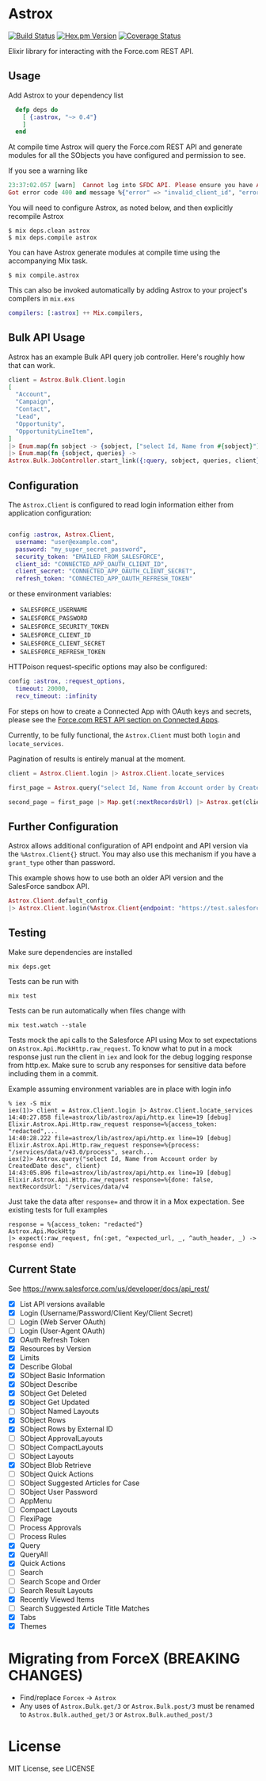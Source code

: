 # Astrox

[![Build Status](https://travis-ci.org/jeffweiss/astrox.svg?branch=master)](https://travis-ci.org/jeffweiss/astrox)
[![Hex.pm Version](http://img.shields.io/hexpm/v/astrox.svg?style=flat)](https://hex.pm/packages/astrox)
[![Coverage Status](https://coveralls.io/repos/github/jeffweiss/astrox/badge.svg?branch=master)](https://coveralls.io/github/jeffweiss/astrox?branch=master)

Elixir library for interacting with the Force.com REST API.

## Usage

Add Astrox to your dependency list

```elixir
  defp deps do
    [ {:astrox, "~> 0.4"}
    ]
  end
```

At compile time Astrox will query the Force.com REST API and generate modules for all the
SObjects you have configured and permission to see.

If you see a warning like

```elixir
23:37:02.057 [warn]  Cannot log into SFDC API. Please ensure you have Astrox properly configured.
Got error code 400 and message %{"error" => "invalid_client_id", "error_description" => "client identifier invalid"}
```

You will need to configure Astrox, as noted below, and then explicitly recompile Astrox

```shell
$ mix deps.clean astrox
$ mix deps.compile astrox
```

You can have Astrox generate modules at compile time using the accompanying Mix task.

```shell
$ mix compile.astrox
```

This can also be invoked automatically by adding Astrox to your project's compilers in `mix.exs`

```elixir
compilers: [:astrox] ++ Mix.compilers,
```

## Bulk API Usage

Astrox has an example Bulk API query job controller. Here's roughly how that can
work.

```elixir
client = Astrox.Bulk.Client.login
[
  "Account",
  "Campaign",
  "Contact",
  "Lead",
  "Opportunity",
  "OpportunityLineItem",
]
|> Enum.map(fn sobject -> {sobject, ["select Id, Name from #{sobject}"]} end)
|> Enum.map(fn {sobject, queries} ->
Astrox.Bulk.JobController.start_link({:query, sobject, queries, client}) end)
```

## Configuration

The `Astrox.Client` is configured to read login information either from
application configuration:

```elixir

config :astrox, Astrox.Client,
  username: "user@example.com",
  password: "my_super_secret_password",
  security_token: "EMAILED_FROM_SALESFORCE",
  client_id: "CONNECTED_APP_OAUTH_CLIENT_ID",
  client_secret: "CONNECTED_APP_OAUTH_CLIENT_SECRET",
  refresh_token: "CONNECTED_APP_OAUTH_REFRESH_TOKEN"
```

or these environment variables:

- `SALESFORCE_USERNAME`
- `SALESFORCE_PASSWORD`
- `SALESFORCE_SECURITY_TOKEN`
- `SALESFORCE_CLIENT_ID`
- `SALESFORCE_CLIENT_SECRET`
- `SALESFORCE_REFRESH_TOKEN`

HTTPoison request-specific options may also be configured:

```elixir
config :astrox, :request_options,
  timeout: 20000,
  recv_timeout: :infinity
```

For steps on how to create a Connected App with OAuth keys and secrets,
please see the [Force.com REST API section on Connected Apps](https://developer.salesforce.com/docs/atlas.en-us.api_rest.meta/api_rest/intro_defining_remote_access_applications.htm).

Currently, to be fully functional, the `Astrox.Client` must both `login` and
`locate_services`.

Pagination of results is entirely manual at the moment.

```elixir
client = Astrox.Client.login |> Astrox.Client.locate_services

first_page = Astrox.query("select Id, Name from Account order by CreatedDate desc", client)

second_page = first_page |> Map.get(:nextRecordsUrl) |> Astrox.get(client)
```

## Further Configuration

Astrox allows additional configuration of API endpoint and API version via the
`%Astrox.Client{}` struct. You may also use this mechanism if you have a
`grant_type` other than password.

This example shows how to use both an older API version and the SalesForce
sandbox API.

```elixir
Astrox.Client.default_config
|> Astrox.Client.login(%Astrox.Client{endpoint: "https://test.salesforce.com", api_version: "34.0"})
```

## Testing

Make sure dependencies are installed

    mix deps.get

Tests can be run with

    mix test

Tests can be run automatically when files change with

    mix test.watch --stale

Tests mock the api calls to the Salesforce API using Mox to set expectations on
`Astrox.Api.MockHttp.raw_request`. To know what to put in a mock response just
run the client in `iex` and look for the debug logging response from http.ex.
Make sure to scrub any responses for sensitive data before including them
in a commit.

Example assuming environment variables are in place with login info

    % iex -S mix
    iex(1)> client = Astrox.Client.login |> Astrox.Client.locate_services
    14:40:27.858 file=astrox/lib/astrox/api/http.ex line=19 [debug] Elixir.Astrox.Api.Http.raw_request response=%{access_token: "redacted",...
    14:40:28.222 file=astrox/lib/astrox/api/http.ex line=19 [debug] Elixir.Astrox.Api.Http.raw_request response=%{process: "/services/data/v43.0/process", search...
    iex(2)> Astrox.query("select Id, Name from Account order by CreatedDate desc", client)
    14:43:05.896 file=astrox/lib/astrox/api/http.ex line=19 [debug] Elixir.Astrox.Api.Http.raw_request response=%{done: false, nextRecordsUrl: "/services/data/v4

Just take the data after `response=` and throw it in a Mox expectation. See
existing tests for full examples

    response = %{access_token: "redacted"}
    Astrox.Api.MockHttp
    |> expect(:raw_request, fn(:get, ^expected_url, _, ^auth_header, _) -> response end)

## Current State

See https://www.salesforce.com/us/developer/docs/api_rest/

- [x] List API versions available
- [x] Login (Username/Password/Client Key/Client Secret)
- [ ] Login (Web Server OAuth)
- [ ] Login (User-Agent OAuth)
- [x] OAuth Refresh Token
- [x] Resources by Version
- [x] Limits
- [x] Describe Global
- [x] SObject Basic Information
- [x] SObject Describe
- [x] SObject Get Deleted
- [x] SObject Get Updated
- [ ] SObject Named Layouts
- [x] SObject Rows
- [x] SObject Rows by External ID
- [ ] SObject ApprovalLayouts
- [ ] SObject CompactLayouts
- [ ] SObject Layouts
- [x] SObject Blob Retrieve
- [ ] SObject Quick Actions
- [ ] SObject Suggested Articles for Case
- [ ] SObject User Password
- [ ] AppMenu
- [ ] Compact Layouts
- [ ] FlexiPage
- [ ] Process Approvals
- [ ] Process Rules
- [x] Query
- [x] QueryAll
- [x] Quick Actions
- [ ] Search
- [ ] Search Scope and Order
- [ ] Search Result Layouts
- [x] Recently Viewed Items
- [ ] Search Suggested Article Title Matches
- [x] Tabs
- [x] Themes

# Migrating from ForceX (**BREAKING CHANGES**)

- Find/replace `Forcex` -> `Astrox`
- Any uses of `Astrox.Bulk.get/3` or `Astrox.Bulk.post/3` must be renamed to `Astrox.Bulk.authed_get/3` or `Astrox.Bulk.authed_post/3`

# License

MIT License, see LICENSE
